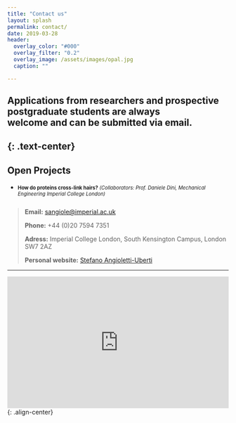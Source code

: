 ```yaml
---
title: "Contact us"
layout: splash
permalink: contact/
date: 2019-03-28
header:
  overlay_color: "#000"
  overlay_filter: "0.2"
  overlay_image: /assets/images/opal.jpg
  caption: ""

---
```


## Applications from researchers and prospective postgraduate students are always <br /> welcome and can be submitted via email. 
{: .text-center}
---

## Open Projects
* <p style="font-size:80%"> <strong>How do proteins cross-link hairs?</strong> <em>(Collaborators: Prof. Daniele Dini, Mechanical Engineering Imperial College London)</em></p>

  <div style="text-align: center;">
    <div style="display: inline-block; text-align: left;">
<blockquote title="Blockquote title">
  <p> <strong>Email:</strong> <a href="mailto:sangiole@imperial.ac.uk"> sangiole@imperial.ac.uk </a> <br />
    
  <strong>Phone:</strong> +44 (0)20 7594 7351 <br />
  
  
   <strong>Adress:</strong> Imperial College London, South Kensington Campus, London SW7 2AZ <br />
   
   <strong>Personal website:</strong> <a href="https://www.imperial.ac.uk/people/s.angioletti-uberti07">Stefano Angioletti-Uberti</a>
  </p>
</blockquote>
 
  
---

<iframe src="https://www.google.com/maps/embed?pb=!1m18!1m12!1m3!1d9935.142508862944!2d-0.1836317984580645!3d51.49880130134745!2m3!1f0!2f0!3f0!3m2!1i1024!2i768!4f13.1!3m3!1m2!1s0x48760567da220a01%3A0x31911b371c692e86!2sImperial+College+London!5e0!3m2!1sde!2suk!4v1549637016161" width="100%" height="300" frameborder="0" style="border:0" allowfullscreen></iframe>{: .align-center}

